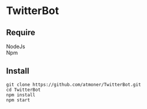 # TwitterBot

## Require
NodeJs  
Npm

## Install
    git clone https://github.com/atmoner/TwitterBot.git
    cd TwitterBot
    npm install 
    npm start
